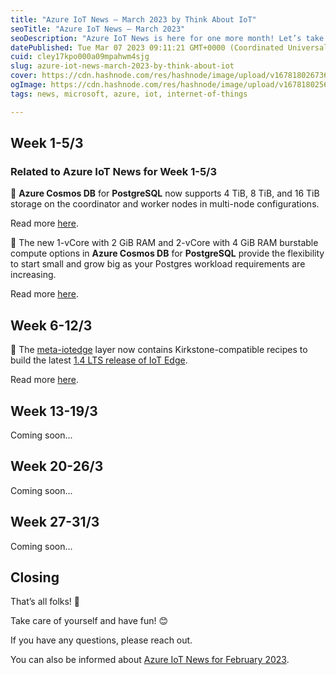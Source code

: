 ```yaml
---
title: "Azure IoT News – March 2023 by Think About IoT"
seoTitle: "Azure IoT News – March 2023"
seoDescription: "Azure IoT News is here for one more month! Let’s take a look at the news of March 2023 together."
datePublished: Tue Mar 07 2023 09:11:21 GMT+0000 (Coordinated Universal Time)
cuid: cley17kpo000a09mpahwm4sjg
slug: azure-iot-news-march-2023-by-think-about-iot
cover: https://cdn.hashnode.com/res/hashnode/image/upload/v1678180267367/172a60ef-a65e-4464-84d1-2832cfec0f7a.jpeg
ogImage: https://cdn.hashnode.com/res/hashnode/image/upload/v1678180256605/f57a4cf7-dd35-4621-b463-2ff9ac53bf04.jpeg
tags: news, microsoft, azure, iot, internet-of-things

---
```


## **Week 1-5/3**

### **Related to Azure IoT News for Week 1-5/3**

🔸 **Azure Cosmos DB** for **PostgreSQL** now supports 4 TiB, 8 TiB, and 16 TiB storage on the coordinator and worker nodes in multi-node configurations.

Read more [here](https://azure.microsoft.com/en-gb/updates/generally-available-4-tib-8-tib-and-16-tib-storage-per-node-for-azure-cosmos-db-for-postgresql/?WT.mc_id=IoT-MVP-5004643).

🔸 The new 1-vCore with 2 GiB RAM and 2-vCore with 4 GiB RAM burstable compute options in **Azure Cosmos DB** for **PostgreSQL** provide the flexibility to start small and grow big as your Postgres workload requirements are increasing.

Read more [here](https://azure.microsoft.com/en-gb/updates/generally-available-burstable-compute-for-single-node-configurations-for-azure-cosmos-db-for-postgresql/?WT.mc_id=IoT-MVP-5004643).

## **Week 6-12/3**

🔸 The [meta-iotedge](https://github.com/azure/meta-iotedge) layer now contains Kirkstone-compatible recipes to build the latest [1.4 LTS release of IoT Edge](https://azure.microsoft.com/en-us/updates/generally-available-iot-edge-14-lts/?WT.mc_id=IoT-MVP-5004643).

Read more [here](https://azure.microsoft.com/en-gb/updates/general-availability-yocto-kirkstone-recipes-for-iot-edge-14-lts/?WT.mc_id=IoT-MVP-5004643).

## **Week 13-19/3**

Coming soon...

## **Week 20-26/3**

Coming soon...

## **Week 27-31/3**

Coming soon...

## **Closing**

That’s all folks! 👋

Take care of yourself and have fun! 😊

If you have any questions, please reach out.

You can also be informed about [Azure IoT News for February 2023](https://www.thinkaboutiot.com/index.php/2023/02/28/azure-iot-news-february-2023-by-think-about-iot/).